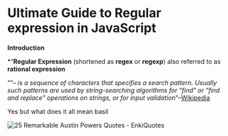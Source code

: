 # Ultimate Guide to Regular expression in JavaScript

**Introduction**

*“**Regular Expression** (shortened as **regex** or **regexp**) also referred to as **rational expression**

“”*– is a sequence of characters that specifies a search pattern. Usually such patterns are used by string-searching algorithms for "find" or "find and replace" operations on strings, or for input validation*”–[Wikipedia](https://en.wikipedia.org/wiki/Regular_expression)

Yes but what does it all mean basil

![25 Remarkable Austin Powers Quotes - EnkiQuotes](https://encrypted-tbn0.gstatic.com/images?q=tbn:ANd9GcRMsgowCT_-Usbsdxfkmq8lw7Oic821OGA6MQ&usqp=CAU)

